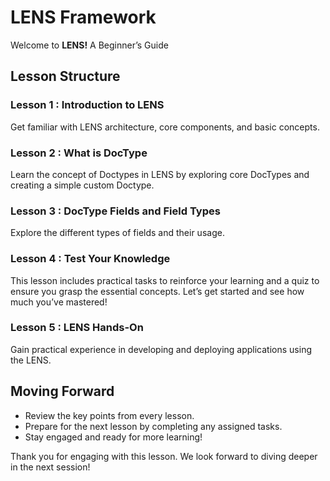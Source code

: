 # LENS Framework

Welcome to **LENS!** A Beginner’s Guide

## Lesson Structure

### Lesson 1 : Introduction to LENS

Get familiar with LENS architecture, core components, and basic concepts.

### Lesson 2 : What is DocType

Learn the concept of Doctypes in LENS by exploring core DocTypes and creating a simple custom Doctype.

### Lesson 3 : DocType Fields and Field Types

Explore the different types of fields and their usage.


### Lesson 4 : Test Your Knowledge

This lesson includes practical tasks to reinforce your learning and a quiz to ensure you grasp the essential concepts. Let’s get started and see how much you’ve mastered!

### Lesson 5 : LENS Hands-On

Gain practical experience in developing and deploying applications using the LENS.

## Moving Forward

-   Review the key points from every lesson.
-   Prepare for the next lesson by completing any assigned tasks.
-   Stay engaged and ready for more learning!

Thank you for engaging with this lesson. We look forward to diving deeper in the next session!
<!--stackedit_data:
eyJoaXN0b3J5IjpbLTE4MzI0MjM2MzgsOTU1MjI0MDgsNjk5MD
U5NzkwLDExMjUwMTk0ODAsMTY0NTAzNTcyNyw1Njk3MTI0NzAs
MTAxMDkyMzI5MSw5OTQ5Nzc0OTcsMTI1NTc4NTQ2M119
-->